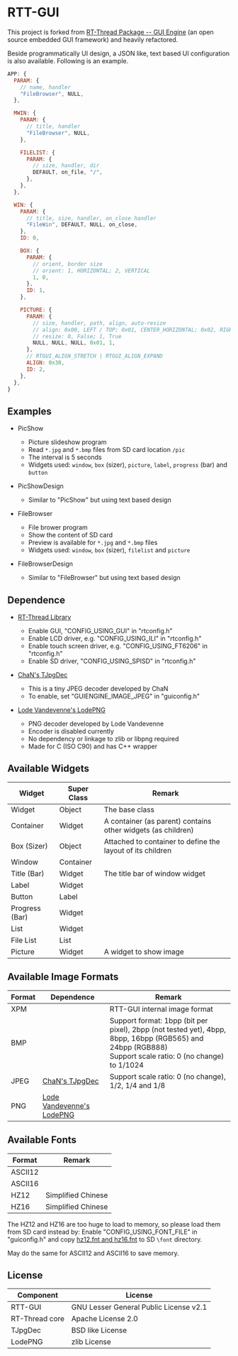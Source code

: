 # RTT-GUI

This project is forked from [RT-Thread Package -- GUI Engine](https://github.com/RT-Thread-packages/gui_engine) (an open source embedded GUI framework) and heavily refactored.

Beside programmatically UI design, a JSON like, text based UI configuration is also available. Following is an example.

```javascript
APP: {
  PARAM: {
    // name, handler
    "FileBrowser", NULL,
  },

  MWIN: {
    PARAM: {
      // title, handler
      "FileBrowser", NULL,
    },

    FILELIST: {
      PARAM: {
        // size, handler, dir
        DEFAULT, on_file, "/",
      },
    },
  },

  WIN: {
    PARAM: {
      // title, size, handler, on_close handler
      "FileWin", DEFAULT, NULL, on_close,
    },
    ID: 0,

    BOX: {
      PARAM: {
        // orient, border size
        // orient: 1, HORIZONTAL; 2, VERTICAL
        1, 0,
      },
      ID: 1,
    },

    PICTURE: {
      PARAM: {
        // size, handler, path, align, auto-resize
        // align: 0x00, LEFT / TOP; 0x01, CENTER_HORIZONTAL; 0x02, RIGHT; 0x08, CENTER_VERTICAL; 0x04, BOTTOM
        // resize: 0, False; 1, True
        NULL, NULL, NULL, 0x01, 1,
      },
      // RTGUI_ALIGN_STRETCH | RTGUI_ALIGN_EXPAND
      ALIGN: 0x30,
      ID: 2,
    },
  },
}
```


## Examples ##

* PicShow
  - Picture slideshow program
  - Read `*.jpg` and `*.bmp` files from SD card location `/pic`
  - The interval is 5 seconds
  - Widgets used: `window`, `box` (sizer), `picture`, `label`, `progress` (bar) and `button`

* PicShowDesign
  - Similar to "PicShow" but using text based design

* FileBrowser
  - File brower program
  - Show the content of SD card
  - Preview is available for `*.jpg` and `*.bmp` files
  - Widgets used: `window`, `box` (sizer), `filelist` and `picture`

* FileBrowserDesign
  - Similar to "FileBrowser" but using text based design


## Dependence

* [RT-Thread Library](https://github.com/onelife/Arduino_RT-Thread)
  - Enable GUI, "CONFIG_USING_GUI" in "rtconfig.h"
  - Enable LCD driver, e.g. "CONFIG_USING_ILI" in "rtconfig.h"
  - Enable touch screen driver, e.g. "CONFIG_USING_FT6206" in "rtconfig.h"
  - Enable SD driver, "CONFIG_USING_SPISD" in "rtconfig.h"

* [ChaN's TJpgDec](http://www.elm-chan.org/fsw/tjpgd/00index.html)
  - This is a tiny JPEG decoder developed by ChaN
  - To enable, set "GUIENGINE_IMAGE_JPEG" in "guiconfig.h"

* [Lode Vandevenne's LodePNG](http://lodev.org/lodepng/)
  - PNG decoder developed by Lode Vandevenne
  - Encoder is disabled currently
  - No dependency or linkage to zlib or libpng required
  - Made for C (ISO C90) and has C++ wrapper


## Available Widgets ##

| Widget | Super Class | Remark |
| --- | --- | --- |
| Widget | Object | The base class |
| Container | Widget | A container (as parent) contains other widgets (as children) |
| Box (Sizer) | Object | Attached to container to define the layout of its children |
| Window | Container | |
| Title (Bar) | Widget | The title bar of window widget |
| Label | Widget | |
| Button | Label | |
| Progress (Bar) | Widget | |
| List | Widget | |
| File List | List | |
| Picture | Widget | A widget to show image |


## Available Image Formats ##

| Format | Dependence | Remark |
| --- | --- | --- |
| XPM | | RTT-GUI internal image format |
| BMP | | Support format: 1bpp (bit per pixel), 2bpp (not tested yet), 4bpp, 8bpp, 16bpp (RGB565) and 24bpp (RGB888)<br>Support scale ratio: 0 (no change) to 1/1024 |
| JPEG | [ChaN's TJpgDec](http://www.elm-chan.org/fsw/tjpgd/00index.html) | Support scale ratio: 0 (no change), 1/2, 1/4 and 1/8 |
| PNG | [Lode Vandevenne's LodePNG](http://lodev.org/lodepng/) | |


## Available Fonts ##

| Format | Remark |
| --- | --- |
| ASCII12 | |
| ASCII16 | |
| HZ12 | Simplified Chinese |
| HZ16 | Simplified Chinese |

The HZ12 and HZ16 are too huge to load to memory, so please load them from SD card instead by: Enable "CONFIG_USING_FONT_FILE" in "guiconfig.h" and copy [hz12.fnt and hz16.fnt](./bin/font) to SD `\font` directory.

May do the same for ASCII12 and ASCII16 to save memory.


## License  ##

| Component | License |
| --- | --- |
| RTT-GUI | GNU Lesser General Public License v2.1 |
| RT-Thread core | Apache License 2.0 |
| TJpgDec | BSD like License |
| LodePNG | zlib License |
